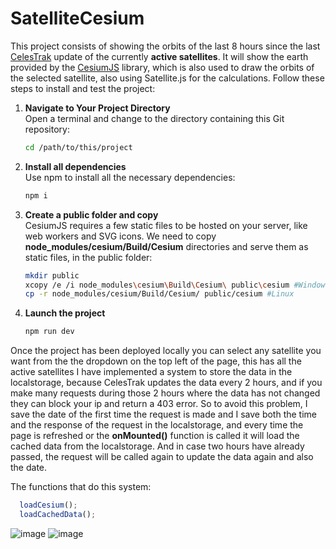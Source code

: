 # SatelliteCesium

This project consists of showing the orbits of the last 8 hours since the last [CelesTrak](https://celestrak.org/) update of the currently **active satellites**. It will show the earth provided by the [CesiumJS](https://cesium.com/platform/cesiumjs/) library, which is also used to draw the orbits of the selected satellite, also using Satellite.js for the calculations.
Follow these steps to install and test the project:

1. **Navigate to Your Project Directory**  
   Open a terminal and change to the directory containing this Git repository:
   ```bash
   cd /path/to/this/project

2. **Install all dependencies**  
   Use npm to install all the necessary dependencies:
   ```bash
   npm i
   
3. **Create a public folder and copy**  
   CesiumJS requires a few static files to be hosted on your server, like web workers and SVG icons. We need to copy **node_modules/cesium/Build/Cesium** directories and serve them as static files, in the public folder:
   ```bash
   mkdir public
   xcopy /e /i node_modules\cesium\Build\Cesium\ public\cesium #Windows
   cp -r node_modules/cesium/Build/Cesium/ public/cesium #Linux

4. **Launch the project**  
   ```bash
   npm run dev

   
Once the project has been deployed locally you can select any satellite you want from the the dropdown on the top left of the page, this has all the active satellites
I have implemented a system to store the data in the localstorage, because CelesTrak updates the data every 2 hours, and if you make many requests during those 2 hours where the data has not changed they can block your ip and return a 403 error. So to avoid this problem, I save the date of the first time the request is made and I save both the time and the response of the request in the localstorage, and every time the page is refreshed or the **onMounted()** function is called it will load the cached data from the localstorage. And in case two hours have already passed, the request will be called again to update the data again and also the date.

The functions that do this system:
   ```javascript
     loadCesium();
     loadCachedData();
  ```
![image](https://github.com/user-attachments/assets/9e9807fe-d62a-44c0-8da1-4bef272964a4)
![image](https://github.com/user-attachments/assets/78a78ad2-5f6b-4445-96f6-c50961a1c546)

